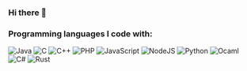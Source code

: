 ### Hi there 👋
 
### Programming languages I code with: 
 ![Java](https://img.shields.io/badge/java-%23ED8B00.svg?style=for-the-badge&logo=java&logoColor=white)
 ​![​C​](https://img.shields.io/badge/c-%2300599C.svg?style=for-the-badge&logo=c&logoColor=white) 
 ​![​C++​](https://img.shields.io/badge/c++-%2300599C.svg?style=for-the-badge&logo=c%2B%2B&logoColor=white)
 ![PHP](https://img.shields.io/badge/php-%23777BB4.svg?style=for-the-badge&logo=php&logoColor=white)
 ![JavaScript](https://img.shields.io/badge/javascript-%23323330.svg?style=for-the-badge&logo=javascript&logoColor=%23F7DF1E)
 ​![​NodeJS​](https://img.shields.io/badge/node.js-6DA55F?style=for-the-badge&logo=node.js&logoColor=white)
 ​![​Python​](https://img.shields.io/badge/python-3670A0?style=for-the-badge&logo=python&logoColor=ffdd54) 
 ​![​Ocaml](https://img.shields.io/badge/-Ocaml-orange?color=cc4100&style=for-the-badge&logo=ocaml&logoColor=white)
 ​![​C#​](https://img.shields.io/badge/c%23-%23239120.svg?style=for-the-badge&logo=c-sharp&logoColor=white) 
 ​![​Rust​](https://img.shields.io/badge/rust-%23000000.svg?style=for-the-badge&logo=rust&logoColor=white)

